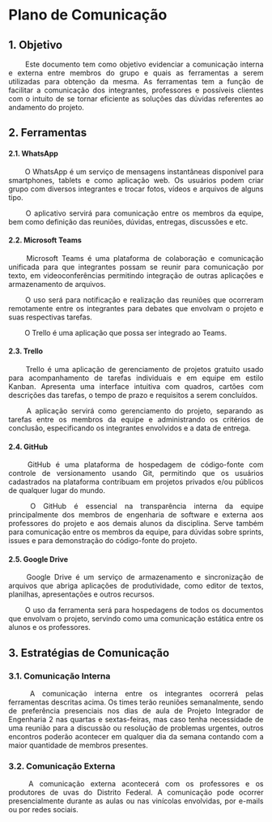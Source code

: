 # <a name="Plano-comunicacao">Plano de Comunicação</a>

## 1. <a name="1">Objetivo</a>

 <p align = "justify"> &emsp;&emsp; Este documento tem como objetivo evidenciar a comunicação interna e externa entre membros do grupo e quais as ferramentas a serem utilizadas para obtenção da mesma. As ferramentas tem a função de facilitar a comunicação dos integrantes, professores e possíveis clientes com o intuito de se tornar eficiente as soluções das dúvidas referentes ao andamento do projeto. </p>


## 2. <a name="2">Ferramentas</a>

#### 2.1. <a name="2_1">WhatsApp</a>

<p align = "justify"> &emsp;&emsp; O WhatsApp é um serviço de mensagens instantâneas disponível para smartphones, tablets e como aplicação web. Os usuários podem criar grupo com diversos integrantes e trocar fotos, vídeos e arquivos de alguns tipo.
<p align = "justify"> &emsp;&emsp; O aplicativo servirá para comunicação entre os membros da equipe, bem como definição das reuniões, dúvidas, entregas, discussões e etc. </p>

#### 2.2. <a name="2_2">Microsoft Teams</a>

<p align = "justify"> &emsp;&emsp; Microsoft Teams é uma plataforma de colaboração e comunicação unificada para que integrantes possam se reunir para comunicação por texto, em videoconferências permitindo integração de outras aplicações e armazenamento de arquivos.
<p align = "justify"> &emsp;&emsp; O uso será para notificação e realização das reuniões que ocorreram remotamente entre os integrantes para debates que envolvam o projeto e suas respectivas tarefas.
<p align = "justify"> &emsp;&emsp; O Trello é uma aplicação que possa ser integrado ao Teams.

#### 2.3. <a name="2_3">Trello</a>

<p align = "justify"> &emsp;&emsp; Trello é uma aplicação de gerenciamento de projetos gratuito usado para acompanhamento de tarefas individuais e em equipe em estilo Kanban. Apresenta uma interface intuitiva com quadros, cartões com descrições das tarefas, o tempo de prazo e requisitos a serem concluídos.
<p align = "justify"> &emsp;&emsp; A aplicação servirá como gerenciamento do projeto, separando as tarefas entre os membros da equipe e administrando os critérios de conclusão, especificando os integrantes envolvidos e a data de entrega.


#### 2.4. <a name="2_4">GitHub</a>

<p align = "justify"> &emsp;&emsp; GitHub é uma plataforma de hospedagem de código-fonte com controle de versionamento usando Git, permitindo que os usuários cadastrados na plataforma contribuam em projetos privados e/ou públicos de qualquer lugar do mundo.

<p align = "justify"> &emsp;&emsp; O GitHub é essencial na transparência interna da equipe principalmente dos membros de engenharia de software e externa aos professores do projeto e aos demais alunos da disciplina. Serve também para comunicação entre os membros da equipe, para dúvidas sobre sprints, issues e para demonstração do código-fonte do projeto.


#### 2.5. <a name="2_5">Google Drive</a>

<p align = "justify"> &emsp;&emsp; Google Drive é um serviço de armazenamento e sincronização de arquivos que abriga aplicações de produtividade, como editor de textos, planilhas, apresentações e outros recursos.

<p align = "justify"> &emsp;&emsp; O uso da ferramenta será para hospedagens de todos os documentos que envolvam o projeto, servindo como uma comunicação estática entre os alunos e os professores.


## 3. <a name="3_1">Estratégias de Comunicação</a>

### 3.1. <a name="3_1">Comunicação Interna</a>

<p align = "justify"> &emsp;&emsp; A comunicação interna entre os integrantes ocorrerá pelas ferramentas descritas acima. Os times terão reuniões semanalmente, sendo de preferência presenciais nos dias de aula de Projeto Integrador de Engenharia 2 nas quartas e sextas-feiras, mas caso tenha necessidade de uma reunião para a discussão ou resolução de problemas urgentes, outros encontros poderão acontecer em qualquer dia da semana contando com a maior quantidade de membros presentes.

### 3.2. <a name="3_2">Comunicação Externa</a>

<p align = "justify"> &emsp;&emsp; A comunicação externa acontecerá com os professores e os produtores de uvas do Distrito Federal. A comunicação pode ocorrer presencialmente durante as aulas ou nas vinícolas envolvidas, por e-mails ou por redes sociais.
